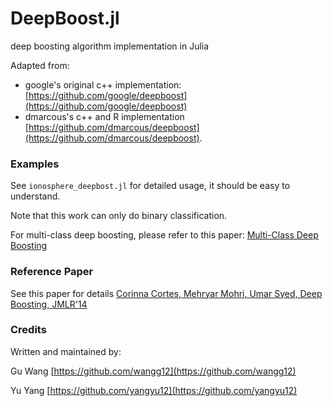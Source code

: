 # DeepBoost.jl
deep boosting algorithm implementation in Julia

Adapted from:
* google's original c++ implementation: [https://github.com/google/deepboost](https://github.com/google/deepboost) 
* dmarcous's c++ and R implementation [https://github.com/dmarcous/deepboost](https://github.com/dmarcous/deepboost).

### Examples
See `ionosphere_deepbost.jl` for detailed usage, it should be easy to understand.

Note that this work can only do binary classification.

For multi-class deep boosting, please refer to this paper: [Multi-Class Deep Boosting](https://papers.nips.cc/paper/5514-multi-class-deep-boosting)

### Reference Paper
See this paper for details
[Corinna Cortes, Mehryar Mohri, Umar Syed,  Deep Boosting, JMLR'14](http://www.jmlr.org/proceedings/papers/v32/cortesb14.html)

### Credits
Written and maintained by:

Gu Wang [https://github.com/wangg12](https://github.com/wangg12)

Yu Yang [https://github.com/yangyu12](https://github.com/yangyu12) 
